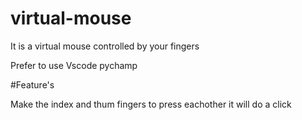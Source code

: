 # virtual-mouse
It is a virtual mouse controlled by your fingers 

Prefer to use Vscode pychamp

#Feature's

Make the index and thum fingers to press eachother 
it will do a click
